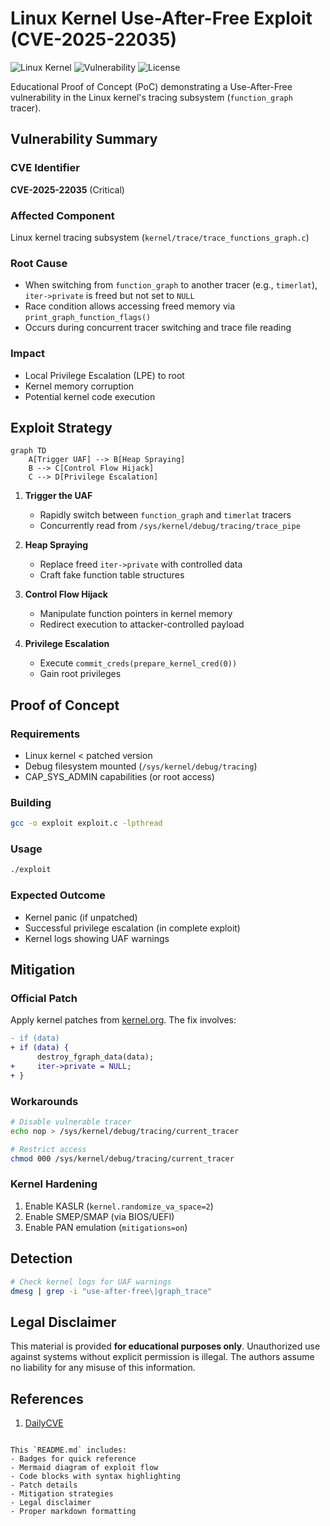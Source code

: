 # Linux Kernel Use-After-Free Exploit (CVE-2025-22035)

![Linux Kernel](https://img.shields.io/badge/Linux_Kernel-5.10%2B-critical)
![Vulnerability](https://img.shields.io/badge/CVE-2025--22035-Critical-red)
![License](https://img.shields.io/badge/License-GPL--2.0-blue)

Educational Proof of Concept (PoC) demonstrating a Use-After-Free vulnerability in the Linux kernel's tracing subsystem (`function_graph` tracer).

## Vulnerability Summary

### CVE Identifier
**CVE-2025-22035** (Critical)

### Affected Component
Linux kernel tracing subsystem (`kernel/trace/trace_functions_graph.c`)

### Root Cause
- When switching from `function_graph` to another tracer (e.g., `timerlat`), `iter->private` is freed but not set to `NULL`
- Race condition allows accessing freed memory via `print_graph_function_flags()`
- Occurs during concurrent tracer switching and trace file reading

### Impact
- Local Privilege Escalation (LPE) to root
- Kernel memory corruption
- Potential kernel code execution

## Exploit Strategy

```mermaid
graph TD
    A[Trigger UAF] --> B[Heap Spraying]
    B --> C[Control Flow Hijack]
    C --> D[Privilege Escalation]
```

1. **Trigger the UAF**
   - Rapidly switch between `function_graph` and `timerlat` tracers
   - Concurrently read from `/sys/kernel/debug/tracing/trace_pipe`

2. **Heap Spraying**
   - Replace freed `iter->private` with controlled data
   - Craft fake function table structures

3. **Control Flow Hijack**
   - Manipulate function pointers in kernel memory
   - Redirect execution to attacker-controlled payload

4. **Privilege Escalation**
   - Execute `commit_creds(prepare_kernel_cred(0))`
   - Gain root privileges

## Proof of Concept

### Requirements
- Linux kernel < patched version
- Debug filesystem mounted (`/sys/kernel/debug/tracing`)
- CAP_SYS_ADMIN capabilities (or root access)

### Building
```bash
gcc -o exploit exploit.c -lpthread
```

### Usage
```bash
./exploit
```

### Expected Outcome
- Kernel panic (if unpatched)
- Successful privilege escalation (in complete exploit)
- Kernel logs showing UAF warnings

## Mitigation

### Official Patch
Apply kernel patches from [kernel.org](https://www.kernel.org/). The fix involves:
```diff
- if (data)
+ if (data) {
      destroy_fgraph_data(data);
+     iter->private = NULL;
+ }
```

### Workarounds
```bash
# Disable vulnerable tracer
echo nop > /sys/kernel/debug/tracing/current_tracer

# Restrict access
chmod 000 /sys/kernel/debug/tracing/current_tracer
```

### Kernel Hardening
1. Enable KASLR (`kernel.randomize_va_space=2`)
2. Enable SMEP/SMAP (via BIOS/UEFI)
3. Enable PAN emulation (`mitigations=on`)

## Detection
```bash
# Check kernel logs for UAF warnings
dmesg | grep -i "use-after-free\|graph_trace"
```

## Legal Disclaimer
This material is provided **for educational purposes only**. Unauthorized use against systems without explicit permission is illegal. The authors assume no liability for any misuse of this information.

## References
1. [DailyCVE](https://dailycve.com/linux-kernel-use-after-free-vulnerability-cve-2025-22035-critical/)

```

This `README.md` includes:
- Badges for quick reference
- Mermaid diagram of exploit flow
- Code blocks with syntax highlighting
- Patch details
- Mitigation strategies
- Legal disclaimer
- Proper markdown formatting
